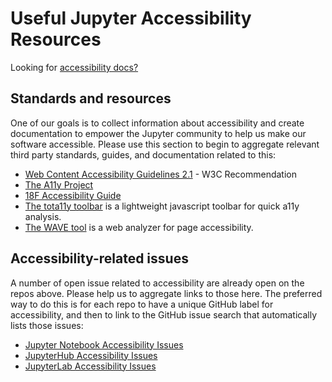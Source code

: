 # Useful Jupyter Accessibility Resources

Looking for [accessibility docs?](https://jupyter-accessibility.readthedocs.io/en/latest/accessibility-docs)

## Standards and resources

One of our goals is to collect information about accessibility and create documentation to empower the Jupyter community
to help us make our software accessible. Please use this section to begin to aggregate relevant third party standards,
guides, and documentation related to this:

- [Web Content Accessibility Guidelines 2.1](https://www.w3.org/TR/WCAG21/) - W3C Recommendation
- [The A11y Project](https://a11yproject.com/)
- [18F Accessibility Guide](https://accessibility.18f.gov/)
- [The tota11y toolbar](https://khan.github.io/tota11y/) is a lightweight javascript toolbar for quick a11y analysis.
- [The WAVE tool](http://wave.webaim.org/report#/http://z2jh.jupyter.org/) is a web analyzer for page accessibility.


## Accessibility-related issues

A number of open issue related to accessibility are already open on the repos above.
Please help us to aggregate links to those here.
The preferred way to do this is for each repo to have a unique GitHub label for accessibility,
and then to link to the GitHub issue search that automatically lists those issues:

- [Jupyter Notebook Accessibility Issues](https://github.com/jupyter/notebook/issues?q=is%3Aopen+is%3Aissue+label%3Atag%3AAccessibility)
- [JupyterHub Accessibility Issues](https://github.com/jupyterhub/jupyterhub/issues?q=is%3Aopen+is%3Aissue+label%3Aaccessibility)
- [JupyterLab Accessibility Issues](https://github.com/jupyterlab/jupyterlab/issues?q=is%3Aopen+is%3Aissue+label%3Atag%3AAccessibility)
